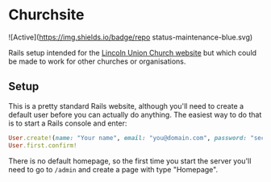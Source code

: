 # Churchsite

![Active](https://img.shields.io/badge/repo status-maintenance-blue.svg)

Rails setup intended for the [Lincoln Union Church website](http://lincolnchurch.org.nz) but which
could be made to work for other churches or organisations.

## Setup

This is a pretty standard Rails website, although you'll need to create a default user before you
can actually do anything. The easiest way to do that is to start a Rails console and enter:

```ruby
User.create!(name: "Your name", email: "you@domain.com", password: "secret", password_confirmation: "secret")
User.first.confirm!
```

There is no default homepage, so the first time you start the server you'll need to go to `/admin`
and create a page with type "Homepage".
